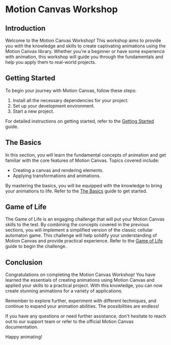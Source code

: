 # Motion Canvas Workshop

## Introduction

Welcome to the Motion Canvas Workshop! This workshop aims to provide you with the knowledge and skills to create captivating animations using the Motion Canvas library. Whether you're a beginner or have some experience with animation, this workshop will guide you through the fundamentals and help you apply them to real-world projects.

## Getting Started

To begin your journey with Motion Canvas, follow these steps:

1. Install all the necessary dependencies for your project.
2. Set up your development environment.
3. Start a new project.

For detailed instructions on getting started, refer to the [Getting Started](getting_started/README.md) guide.

## The Basics

In this section, you will learn the fundamental concepts of animation and get familiar with the core features of Motion Canvas. Topics covered include:

- Creating a canvas and rendering elements.
- Applying transformations and animations.

By mastering the basics, you will be equipped with the knowledge to bring your animations to life. Refer to the [The Basics](the_basics/README.md) guide to get started.

## Game of Life

The Game of Life is an engaging challenge that will put your Motion Canvas skills to the test. By combining the concepts covered in the previous sections, you will implement a simplified version of the classic cellular automaton game. This challenge will help solidify your understanding of Motion Canvas and provide practical experience. Refer to the [Game of Life](game_of_life/README.md) guide to begin the challenge.

## Conclusion

Congratulations on completing the Motion Canvas Workshop! You have learned the essentials of creating animations using Motion Canvas and applied your skills to a practical project. With this knowledge, you can now create stunning animations for a variety of applications.

Remember to explore further, experiment with different techniques, and continue to expand your animation abilities. The possibilities are endless!

If you have any questions or need further assistance, don't hesitate to reach out to our support team or refer to the official Motion Canvas documentation.

Happy animating!